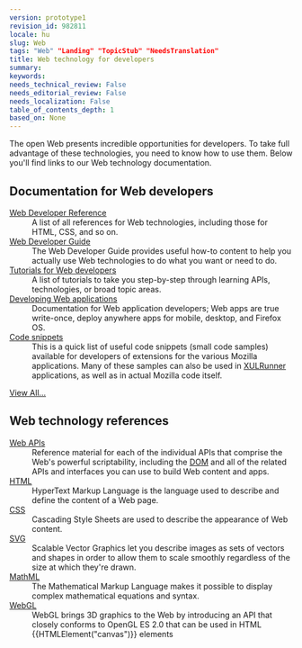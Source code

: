 ```yaml
---
version: prototype1
revision_id: 982811
locale: hu
slug: Web
tags: "Web" "Landing" "TopicStub" "NeedsTranslation"
title: Web technology for developers
summary: 
keywords: 
needs_technical_review: False
needs_editorial_review: False
needs_localization: False
table_of_contents_depth: 1
based_on: None
---
```

<p>The open Web presents incredible opportunities for developers. To take full advantage of these technologies, you need to know how to use them. Below you'll find links to our Web technology documentation.</p>
<div class="row topicpage-table">
 <div class="section">
  <h2 class="Documentation" id="Docs_for_add-on_developers" name="Docs_for_add-on_developers">Documentation for Web developers</h2>
  <dl>
   <dt>
    <a href="/en-US/docs/Web/Reference">Web Developer Reference</a></dt>
   <dd>
    A list of all references for Web technologies, including those for HTML, CSS, and so on.</dd>
   <dt>
    <a href="/en-US/docs/Web/Guide">Web Developer Guide</a></dt>
   <dd>
    The Web Developer Guide provides useful how-to content to help you actually use Web technologies to do what you want or need to do.</dd>
   <dt>
    <a href="/en-US/docs/Web/Tutorials">Tutorials for Web developers</a></dt>
   <dd>
    A list of tutorials to take you step-by-step through learning APIs, technologies, or broad topic areas.</dd>
   <dt>
    <a href="/en-US/docs/Web/Apps">Developing Web applications</a></dt>
   <dd>
    Documentation for Web application developers; Web apps are true write-once, deploy anywhere apps for mobile, desktop, and Firefox OS.</dd>
   <dt>
    <a href="/en-US/docs/Code_snippets">Code snippets</a></dt>
   <dd>
    This is a quick list of useful code snippets (small code samples) available for developers of extensions for the various Mozilla applications. Many of these samples can also be used in <a href="/en-US/docs/XULRunner">XULRunner</a> applications, as well as in actual Mozilla code itself.</dd>
  </dl>
  <p><span class="alllinks"><a href="/en-US/docs/tag/Web">View All...</a></span></p>
 </div>
 <div class="section">
  <h2 class="Documentation" id="Docs_for_add-on_developers" name="Docs_for_add-on_developers">Web technology references</h2>
  <dl>
   <dt>
    <a href="/en-US/docs/Web/Reference/API">Web APIs</a></dt>
   <dd>
    Reference material for each of the individual APIs that comprise the Web's powerful scriptability, including the <a href="/en-US/docs/DOM">DOM</a> and all of the related APIs and interfaces you can use to build Web content and apps.</dd>
   <dt>
    <a href="/en-US/docs/Web/HTML">HTML</a></dt>
   <dd>
    HyperText Markup Language is the language used to describe and define the content of a Web page.</dd>
   <dt>
    <a href="/en-US/docs/Web/CSS">CSS</a></dt>
   <dd>
    Cascading Style Sheets are used to describe the appearance of Web content.</dd>
   <dt>
    <a href="/en-US/docs/SVG">SVG</a></dt>
   <dd>
    Scalable Vector Graphics let you describe images as sets of vectors and shapes in order to allow them to scale smoothly regardless of the size at which they're drawn.</dd>
   <dt>
    <a href="/en-US/docs/Web/MathML">MathML</a></dt>
   <dd>
    The Mathematical Markup Language makes it possible to display complex mathematical equations and syntax.</dd>
   <dt>
    <a href="/en-US/docs/Web/WebGL" title="/en-US/docs/Web/WebGL">WebGL</a></dt>
   <dd>
    WebGL brings 3D graphics to the Web by introducing an API that closely conforms to OpenGL ES 2.0 that can be used in HTML {{HTMLElement("canvas")}} elements</dd>
  </dl>
 </div>
</div>
<p> </p>

